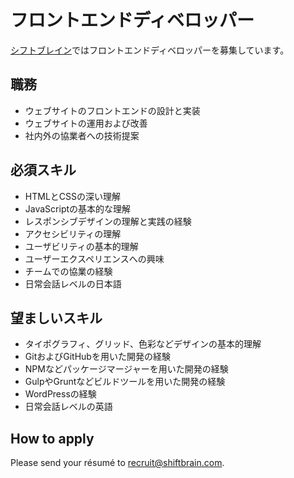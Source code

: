 # フロントエンドディベロッパー

[シフトブレイン](http://www.shiftbrain.com/)ではフロントエンドディベロッパーを募集しています。

## 職務

- ウェブサイトのフロントエンドの設計と実装
- ウェブサイトの運用および改善
- 社内外の協業者への技術提案

## 必須スキル

- HTMLとCSSの深い理解
- JavaScriptの基本的な理解
- レスポンシブデザインの理解と実践の経験
- アクセシビリティの理解
- ユーザビリティの基本的理解
- ユーザーエクスペリエンスへの興味
- チームでの協業の経験
- 日常会話レベルの日本語

## 望ましいスキル

- タイポグラフィ、グリッド、色彩などデザインの基本的理解
- GitおよびGitHubを用いた開発の経験
- NPMなどパッケージマージャーを用いた開発の経験
- GulpやGruntなどビルドツールを用いた開発の経験
- WordPressの経験
- 日常会話レベルの英語

## How to apply

Please send your résumé to [recruit@shiftbrain.com](mailto:recruit@shiftbrain.com).

